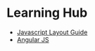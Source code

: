 # Learning Hub

 - [Javascript Layout Guide][js_layout_guide]
 - [Angular JS][angular_js]

[js_layout_guide]: blob/master/js/layout-guide.md
[angular_js]: blob/master/js/angular_js.md
